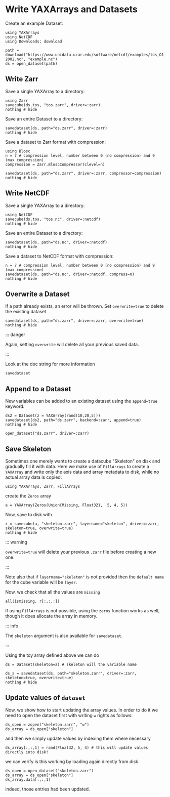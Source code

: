 # Write YAXArrays and Datasets

Create an example Dataset:

````@example write
using YAXArrays
using NetCDF
using Downloads: download

path = download("https://www.unidata.ucar.edu/software/netcdf/examples/tos_O1_2001-2002.nc", "example.nc")
ds = open_dataset(path)
````

## Write Zarr

Save a single YAXArray to a directory:

````@example write
using Zarr
savecube(ds.tos, "tos.zarr", driver=:zarr)
nothing # hide
````

Save an entire Dataset to a directory:

````@example write
savedataset(ds, path="ds.zarr", driver=:zarr)
nothing # hide
````

Save a dataset to Zarr format with compression:

````@example write
using Blosc
n = 7 # compression level, number between 0 (no compression) and 9 (max compression)
compression = Zarr.BloscCompressor(clevel=n)

savedataset(ds, path="ds.zarr", driver=:zarr, compressor=compression)
nothing # hide
````

## Write NetCDF

Save a single YAXArray to a directory:

````@example write
using NetCDF
savecube(ds.tos, "tos.nc", driver=:netcdf)
nothing # hide
````

Save an entire Dataset to a directory:

````@example write
savedataset(ds, path="ds.nc", driver=:netcdf)
nothing # hide
````

Save a dataset to NetCDF format with compression:

````@example write
n = 7 # compression level, number between 0 (no compression) and 9 (max compression)
savedataset(ds, path="ds.nc", driver=:netcdf, compress=n)
nothing # hide
````

## Overwrite a Dataset    
If a path already exists, an error will be thrown. Set `overwrite=true` to delete the existing dataset

````@example write
savedataset(ds, path="ds.zarr", driver=:zarr, overwrite=true)
nothing # hide
````

::: danger

Again, setting `overwrite` will delete all your previous saved data.

:::

Look at the doc string for more information

````@docs
savedataset
````

## Append to a Dataset

New variables can be added to an existing dataset using the `append=true` keyword. 

````@example write
ds2 = Dataset(z = YAXArray(rand(10,20,5)))
savedataset(ds2, path="ds.zarr", backend=:zarr, append=true)
nothing # hide
````

````@ansi write
open_dataset("ds.zarr", driver=:zarr)
````

## Save Skeleton
Sometimes one merely wants to create a datacube  "Skeleton" on disk and gradually fill it with data. Here we make use of `FillArrays` to create a `YAXArray` and write only the axis data and array metadata to disk, while no actual array data is copied:

````@example write
using YAXArrays, Zarr, FillArrays
````

create the `Zeros` array

````@ansi write
a = YAXArray(Zeros(Union{Missing, Float32},  5, 4, 5))
````

Now, save to disk with

````@example write
r = savecube(a, "skeleton.zarr", layername="skeleton", driver=:zarr, skeleton=true, overwrite=true)
nothing # hide
````

::: warning

`overwrite=true` will delete your previous `.zarr` file before creating a new one.

:::

Note also that if `layername="skeleton"` is not provided then the `default name` for the cube variable will be `layer`.

Now, we check that all the values are `missing`

````@example write
all(ismissing, r[:,:,:])
````

If using `FillArrays` is not possible, using the `zeros` function works as well, though it does allocate the array in memory.

::: info

The `skeleton` argument is also available for `savedataset`. 

:::

Using the toy array defined above we can do 

````@example write
ds = Dataset(skeleton=a) # skeleton will the variable name
````

````@example write
ds_s = savedataset(ds, path="skeleton.zarr", driver=:zarr, skeleton=true, overwrite=true)
nothing # hide
````

## Update values of `dataset`

Now, we show how to start updating the array values. In order to do it we need to open the dataset first with writing `w` rights as follows:

````@example write
ds_open = zopen("skeleton.zarr", "w")
ds_array = ds_open["skeleton"]
````

and then we simply update values by indexing them where necessary

````@example write
ds_array[:,:,1] = rand(Float32, 5, 4) # this will update values directly into disk!
````

we can verify is this working by loading again directly from disk

````@example write
ds_open = open_dataset("skeleton.zarr")
ds_array = ds_open["skeleton"]
ds_array.data[:,:,1]
````

indeed, those entries had been updated.


